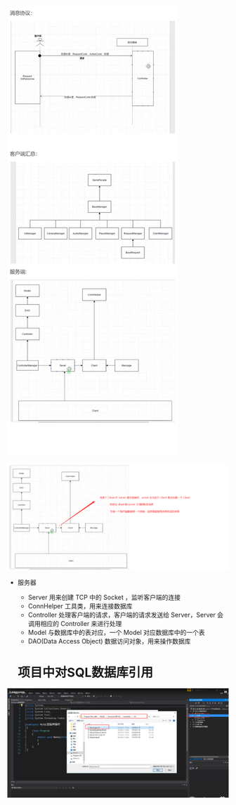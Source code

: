 ![image-20220107163322523](Game.assets/image-20220107163322523.png) 

![image-20220107170611736](Game.assets/image-20220107170611736.png)

+ 服务器

  - Server  用来创建 TCP 中的 Socket ，监听客户端的连接
  - ConnHelper  工具类，用来连接数据库
  - Controller  处理客户端的请求，客户端的请求发送给 Server，Server 会调用相应的 Controller 来进行处理
  - Model 与数据库中的表对应，一个 Model 对应数据库中的一个表
  - DAO(Data Access Object) 数据访问对象，用来操作数据库

   

  # 项目中对SQL数据库引用

![image-20220217001741396](Game.assets/image-20220217001741396.png)

